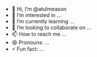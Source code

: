 - 👋 Hi, I’m @atulmeason
- 👀 I’m interested in ...
- 🌱 I’m currently learning ...
- 💞️ I’m looking to collaborate on ...
- 📫 How to reach me ...
- 😄 Pronouns: ...
- ⚡ Fun fact: ...

<!---
atulmeason/atulmeason is a ✨ special ✨ repository because its `README.md` (this file) appears on your GitHub profile.
You can click the Preview link to take a look at your changes.
--->
